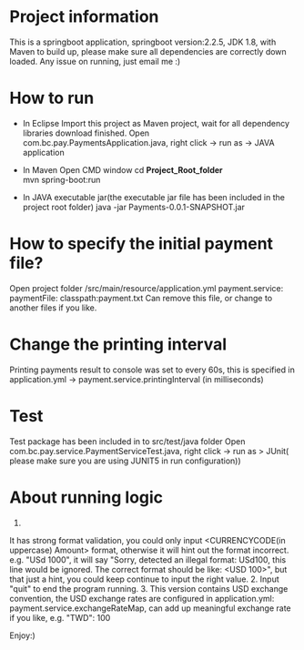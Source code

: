 # Project information
This is a springboot application, springboot version:2.2.5, JDK 1.8, with Maven to build up, please make sure all dependencies are correctly down loaded.
Any issue on running, just email me :)

# How to run
* In Eclipse
Import this project as Maven project, wait for all dependency libraries download finished.
Open com.bc.pay.PaymentsApplication.java, right click -> run as -> JAVA application

* In Maven
Open CMD window
cd __Project_Root_folder__  
mvn spring-boot:run

* In JAVA executable jar(the executable jar file has been included in the project root folder)
java -jar Payments-0.0.1-SNAPSHOT.jar

# How to specify the initial payment file?
Open project folder /src/main/resource/application.yml
payment.service:
  paymentFile: classpath:payment.txt
Can remove this file, or change to another files if you like.

# Change the printing interval
Printing payments result to console was set to every 60s, this is specified in application.yml -> payment.service.printingInterval (in milliseconds)

# Test
Test package has been included in to src/test/java folder
Open com.bc.pay.service.PaymentServiceTest.java, right click -> run as > JUnit( please make sure you are using JUNIT5 in run configuration))

# About running logic
1.
It has strong format validation, you could only input <CURRENCYCODE(in uppercase) Amount> format, otherwise it will hint out the format incorrect.
e.g. "USd 1000", it will say "Sorry, detected an illegal format: USd100, this line would be ignored. The correct format should be like: <USD 100>", 
but that just a hint, you could keep continue to input the right value.
2.
Input "quit" to end the program running.
3.
This version contains USD exchange convention, the USD exchange rates are configured in application.yml: payment.service.exchangeRateMap, can add up 
meaningful exchange rate if you like, e.g. "TWD": 100

Enjoy:)
